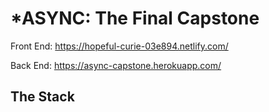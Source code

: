 # *ASYNC: The Final Capstone

Front End: https://hopeful-curie-03e894.netlify.com/

Back End: https://async-capstone.herokuapp.com/

## The Stack

